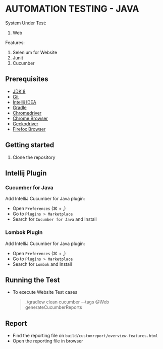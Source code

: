 # AUTOMATION TESTING - JAVA

System Under Test:
1. Web

Features:
1. Selenium for Website
2. Junit
3. Cucumber

## Prerequisites
* [JDK 8](https://docs.oracle.com/javase/8/docs/technotes/guides/install/install_overview.html)
* [Git](https://git-scm.com/downloads)
* [Intellij IDEA](https://www.jetbrains.com/idea/download/)
* [Gradle](https://gradle.org/install/)
* [Chromedriver](https://formulae.brew.sh/cask/chromedriver)
* [Chrome Browser](https://www.google.com/chrome/)
* [Geckodriver](https://formulae.brew.sh/formula/geckodriver)
* [Firefox Browser](https://www.mozilla.org/en-US/firefox/new/)

## Getting started
1. Clone the repository

## Intellij Plugin
### Cucumber for Java
Add IntelliJ Cucumber for Java plugin:

* Open `Preferences` (⌘ + ,)
* Go to `Plugins > Marketplace`
* Search for `Cucumber for Java` and Install

### Lombok Plugin
Add IntelliJ Cucumber for Java plugin:
* Open `Preferences` (⌘ + ,)
* Go to `Plugins > Marketplace`
* Search for `Lombok` and Install

## Running the Test
* To execute Website Test cases
  > ./gradlew clean cucumber --tags @Web generateCucumberReports

## Report
* Find the reporting file on `build/customreport/overview-features.html`
* Open the reporting file in browser